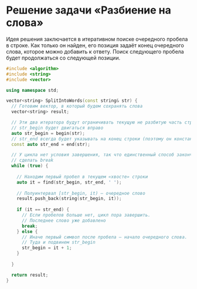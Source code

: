 # Решение задачи «Разбиение на слова»

Идея решения заключается в итеративном поиске очередного пробела в строке. Как только он найден, его позиция задаёт конец очередного слова, которое можно добавить к ответу. Поиск следующего пробела будет продолжаться со следующей позиции.

```c++
#include <algorithm>
#include <string>
#include <vector>

using namespace std;

vector<string> SplitIntoWords(const string& str) {
  // Готовим вектор, в который будем сохранять слова
  vector<string> result;

  // Эти два итератора будут ограничивать текущую не разбитую часть строки
  // str_begin будет двигаться вправо
  auto str_begin = begin(str);
  // str_end всегда будет указывать на конец строки (поэтому он константный)
  const auto str_end = end(str);

  // У цикла нет условия завершения, так что единственный способ закончить его —
  // сделать break
  while (true) {
    
    // Находим первый пробел в текущем «хвосте» строки
    auto it = find(str_begin, str_end, ' ');
    
    // Полуинтервал [str_begin, it) — очередное слово
    result.push_back(string(str_begin, it));
    
    if (it == str_end) {
      // Если пробелов больше нет, цикл пора завершить.
      // Последнее слово уже добавлено
      break;
    } else {
      // Иначе первый символ после пробела — начало очередного слова.
      // Туда и подвинем str_begin
      str_begin = it + 1;
    }
    
  }

  return result;
}

```
